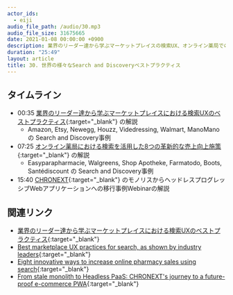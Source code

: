 ```yaml
---
actor_ids:
  - eiji
audio_file_path: /audio/30.mp3
audio_file_size: 31675665
date: 2021-01-08 00:00:00 +0900
description: 業界のリーダー達から学ぶマーケットプレイスの検索UX、オンライン薬局での検索を活用した売上向上施策、CHRONEXTのヘッドレスアーキテクチャ移行事例について話しました
duration: "25:49"
layout: article
title: 30. 世界の様々なSearch and Discoveryベストプラクティス
---
```


## タイムライン

- 00:35 [業界のリーダー達から学ぶマーケットプレイスにおける検索UXのベストプラクティス](https://qiita.com/advent-calendar/2020/algolia){:target="_blank"} の解説
  - Amazon, Etsy, Newegg, Houzz, Videdressing, Walmart, ManoMano の Search and Discovery事例
- 07:25 [オンライン薬局における検索を活用した8つの革新的な売上向上施策](https://www.algolia.com/blog/eight-innovative-ways-to-increase-online-pharmacy-sales-using-search/){:target="_blank"} の解説
  - Easyparapharmacie, Walgreens, Shop Apotheke, Farmatodo, Boots, Santédiscount の Search and Discovery事例
- 15:40 [CHRONEXT](https://www.chronext.com/){:target="_blank"} のモノリスからヘッドレスプログレッシブWebアプリケーションへの移行事例Webinarの解説

## 関連リンク

- [業界のリーダー達から学ぶマーケットプレイスにおける検索UXのベストプラクティス](https://shinodogg.com/2021/01/06/best-marketplace-ux-practices-for-search/){:target="_blank"}
- [Best marketplace UX practices for search, as shown by industry leaders](https://www.algolia.com/blog/best-marketplace-ux-practices-for-search/){:target="_blank"}
- [Eight innovative ways to increase online pharmacy sales using search](https://www.algolia.com/blog/eight-innovative-ways-to-increase-online-pharmacy-sales-using-search/){:target="_blank"}
- [From stale monolith to Headless PaaS: CHRONEXT's journey to a future-proof e-commerce PWA](https://resources.algolia.com/ecommerce/webinar-digitalexpertschronext-field-retail){:target="_blank"}